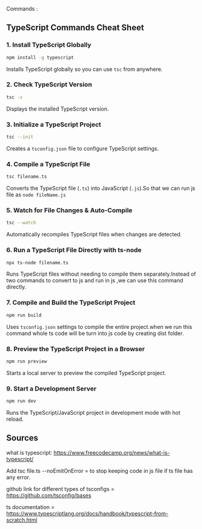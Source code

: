 Commands :

## TypeScript Commands Cheat Sheet

### 1. Install TypeScript Globally
```sh
npm install -g typescript
```
Installs TypeScript globally so you can use `tsc` from anywhere.

### 2. Check TypeScript Version
```sh
tsc -v
```
Displays the installed TypeScript version.

### 3. Initialize a TypeScript Project
```sh
tsc --init
```
Creates a `tsconfig.json` file to configure TypeScript settings.

### 4. Compile a TypeScript File
```sh
tsc filename.ts
```
Converts the TypeScript file (`.ts`) into JavaScript (`.js`).So that we can run js file as `node fileName.js`

### 5. Watch for File Changes & Auto-Compile
```sh
tsc --watch
```
Automatically recompiles TypeScript files when changes are detected.

### 6. Run a TypeScript File Directly with ts-node
```sh
npx ts-node filename.ts
```
Runs TypeScript files without needing to compile them separately.Instead of two commands to convert to js and run in js ,we can use this command directly.

### 7. Compile and Build the TypeScript Project
```sh
npm run build
```
Uses `tsconfig.json` settings to compile the entire project.when we run this command whole ts code will be turn into js code by creating dist folder.

### 8. Preview the TypeScript Project in a Browser
```sh
npm run preview
```
Starts a local server to preview the compiled TypeScript project.

### 9. Start a Development Server
```sh
npm run dev
```
Runs the TypeScript/JavaScript project in development mode with hot reload.


## Sources

what is typescript: https://www.freecodecamp.org/news/what-is-typescript/

Add tsc file.ts --noEmitOnError = to stop keeping code in js file if ts file has any error.

github link for different types of tsconfigs = https://github.com/tsconfig/bases

ts documentation = https://www.typescriptlang.org/docs/handbook/typescript-from-scratch.html